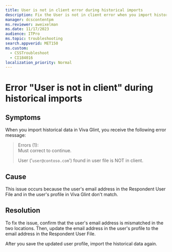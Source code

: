 ```yaml
---
title: User is not in client error during historical imports
description: Fix the User is not in client error when you import historical data in Viva Glint.
manager: dcscontentpm
ms.reviewer: aweixelman
ms.date: 11/17/2023
audience: ITPro
ms.topic: troubleshooting
search.appverid: MET150
ms.custom: 
  - CSSTroubleshoot
  - CI184016
localization_priority: Normal
---
```


# Error "User is not in client" during historical imports

## Symptoms

When you import historical data in Viva Glint, you receive the following error message:

> Errors (1):  
> Must correct to continue.
>
> User ('`user@contoso.com`') found in user file is NOT in client.

## Cause

This issue occurs because the user's email address in the Respondent User File and in the user's profile in Viva Glint don't match.

## Resolution

To fix the issue, confirm that the user's email address is mismatched in the two locations. Then, update the email address in the user's profile to the email address in the Respondent User File.

After you save the updated user profile, import the historical data again.
